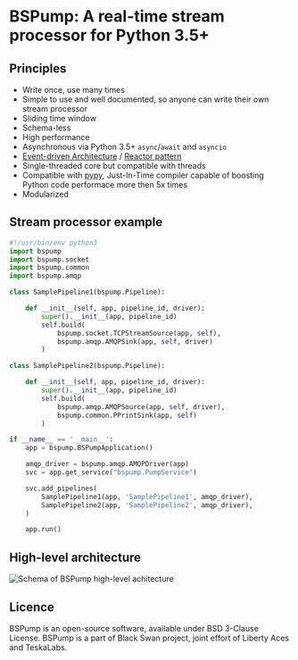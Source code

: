 # BSPump: A real-time stream processor for Python 3.5+

## Principles

 * Write once, use many times
 * Simple to use and well documented, so anyone can write their own stream processor
 * Sliding time window
 * Schema-less
 * High performance
 * Asynchronous via Python 3.5+ `async`/`await` and `asyncio`
 * [Event-driven Architecture](https://en.wikipedia.org/wiki/Event-driven_architecture) / [Reactor pattern](https://en.wikipedia.org/wiki/Reactor_pattern)
 * Single-threaded core but compatible with threads
 * Compatible with [pypy](http://pypy.org), Just-In-Time compiler capable of boosting Python code performace more then 5x times
 * Modularized


## Stream processor example

```python
#!/usr/bin/env python3
import bspump
import bspump.socket
import bspump.common
import bspump.amqp

class SamplePipeline1(bspump.Pipeline):

    def __init__(self, app, pipeline_id, driver):
        super().__init__(app, pipeline_id)
        self.build(
            bspump.socket.TCPStreamSource(app, self),
            bspump.amqp.AMQPSink(app, self, driver)
        )

class SamplePipeline2(bspump.Pipeline):

    def __init__(self, app, pipeline_id, driver):
        super().__init__(app, pipeline_id)
        self.build(
            bspump.amqp.AMQPSource(app, self, driver),
            bspump.common.PPrintSink(app, self)
        )

if __name__ == '__main__':
    app = bspump.BSPumpApplication()

    amqp_driver = bspump.amqp.AMQPDriver(app)
    svc = app.get_service("bspump.PumpService")

    svc.add_pipelines(
        SamplePipeline1(app, 'SamplePipeline1', amqp_driver),
        SamplePipeline2(app, 'SamplePipeline2', amqp_driver),
    )

    app.run()
```



## High-level architecture

![Schema of BSPump high-level achitecture](./doc/_static/asab_arch.png)


## Licence

BSPump is an open-source software, available under BSD 3-Clause License.
BSPump is a part of Black Swan project, joint effort of Liberty Aces and TeskaLabs.
